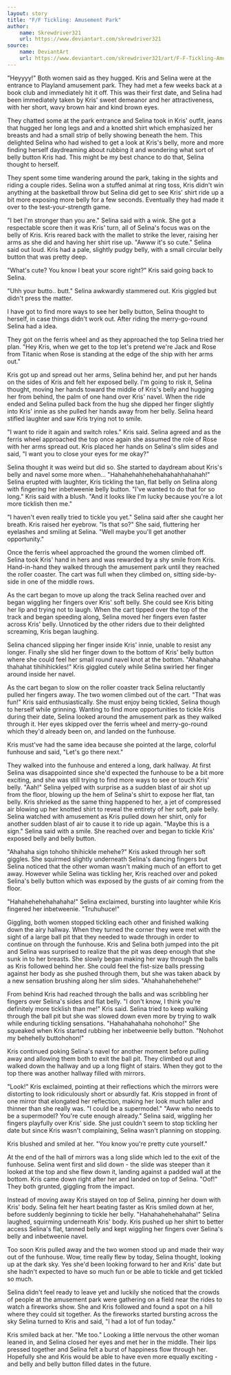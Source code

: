```yaml
---
layout: story
title: "F/F Tickling: Amusement Park"
author: 
    name: Skrewdriver321
    url: https://www.deviantart.com/skrewdriver321
source:
    name: DeviantArt
    url: https://www.deviantart.com/skrewdriver321/art/F-F-Tickling-Amusement-Park-834127572
---
```


"Heyyyy!" Both women said as they hugged. Kris and Selina were at the entrance to Playland amusement park. They had met a few weeks back at a book club and immediately hit it off. This was their first date, and Selina had been immediately taken by Kris' sweet demeanor and her attractiveness, with her short, wavy brown hair and kind brown eyes.

They chatted some at the park entrance and Selina took in Kris' outfit, jeans that hugged her long legs and and a knotted shirt which emphasized her breasts and had a small strip of belly showing beneath the hem. This delighted Selina who had wished to get a look at Kris's belly, more and more finding herself daydreaming about rubbing it and wondering what sort of belly button Kris had. This might be my best chance to do that, Selina thought to herself.

They spent some time wandering around the park, taking in the sights and riding a couple rides. Selina won a stuffed animal at ring toss, Kris didn't win anything at the basketball throw but Selina did get to see Kris' shirt ride up a bit more exposing more belly for a few seconds. Eventually they had made it over to the test-your-strength game.

"I bet I'm stronger than you are." Selina said with a wink. She got a respectable score then it was Kris' turn, all of Selina's focus was on the belly of Kris. Kris reared back with the mallet to strike the lever, raising her arms as she did and having her shirt rise up.
"Awww it's so cute." Selina said out loud. Kris had a pale, slightly pudgy belly, with a small circular belly button that was pretty deep.

"What's cute? You know I beat your score right?" Kris said going back to Selina.

"Uhh your butto.. butt." Selina awkwardly stammered out. Kris giggled but didn't press the matter.

I have got to find more ways to see her belly button, Selina thought to herself, in case things didn't work out. After riding the merry-go-round Selina had a idea.

They got on the ferris wheel and as they approached the top Selina tried her plan. "Hey Kris, when we get to the top let's pretend we're Jack and Rose from Titanic when Rose is standing at the edge of the ship with her arms out."

Kris got up and spread out her arms, Selina behind her, and put her hands on the sides of Kris and felt her exposed belly. I'm going to risk it, Selina thought, moving her hands toward the middle of Kris's belly and hugging her from behind, the palm of one hand over Kris' navel. When the ride ended and Selina pulled back from the hug she dipped her finger slightly into Kris' innie as she pulled her hands away from her belly. Selina heard stifled laughter and saw Kris trying not to smile.

"I want to ride it again and switch roles." Kris said.
Selina agreed and as the ferris wheel approached the top once again she assumed the role of Rose with her arms spread out. Kris placed her hands on Selina's slim sides and said, "I want you to close your eyes for me okay?"

Selina thought it was weird but did so. She started to daydream about Kris's belly and navel some more when... "Hahahehahhehehahahahhahahah!" Selina erupted with laughter, Kris tickling the tan, flat belly on Selina along with fingering her inbetweenie belly button.
"I've wanted to do that for so long." Kris said with a blush. "And it looks like I'm lucky because you're a lot more ticklish then me."

"I haven't even really tried to tickle you yet." Selina said after she caught her breath.
Kris raised her eyebrow. "Is that so?" She said, fluttering her eyelashes and smiling at Selina. "Well maybe you'll get another opportunity."

Once the ferris wheel approached the ground the women climbed off. Selina took Kris' hand in hers and was rewarded by a shy smile from Kris. Hand-in-hand they walked through the amusement park until they reached the roller coaster. The cart was full when they climbed on, sitting side-by-side in one of the middle rows.

As the cart began to move up along the track Selina reached over and began wiggling her fingers over Kris' soft belly. She could see Kris biting her lip and trying not to laugh. When the cart tipped over the top of the track and began speeding along, Selina moved her fingers even faster across Kris' belly. Unnoticed by the other riders due to their delighted screaming, Kris began laughing.

Selina chanced slipping her finger inside Kris' innie, unable to resist any longer. Finally she slid her finger down to the bottom of Kris' belly button where she could feel her small round navel knot at the bottom. "Ahahahaha thahahat tihihihickles!" Kris giggled cutely while Selina swirled her finger around inside her navel.

As the cart began to slow on the roller coaster track Selina reluctantly pulled her fingers away. The two women climbed out of the cart. "That was fun!" Kris said enthusiastically.
She must enjoy being tickled, Selina though to herself while grinning. Wanting to find more opportunities to tickle Kris during their date, Selina looked around the amusement park as they walked through it. Her eyes skipped over the ferris wheel and merry-go-round which they'd already been on, and landed on the funhouse.

Kris must've had the same idea because she pointed at the large, colorful funhouse and said, "Let's go there next."

They walked into the funhouse and entered a long, dark hallway. At first Selina was disappointed since she'd expected the funhouse to be a bit more exciting, and she was still trying to find more ways to see or touch Kris' belly. "Aah!" Selina yelped with surprise as a sudden blast of air shot up from the floor, blowing up the hem of Selina's shirt to expose her flat, tan belly.
Kris shrieked as the same thing happened to her, a jet of compressed air blowing up her knotted shirt to reveal the entirety of her soft, pale belly. Selina watched with amusement as Kris pulled down her shirt, only for another sudden blast of air to cause it to ride up again. "Maybe this is a sign." Selina said with a smile. She reached over and began to tickle Kris' exposed belly and belly button.

"Ahahaha sign tohoho tihihickle mehehe?" Kris asked through her soft giggles. She squirmed slightly underneath Selina's dancing fingers but Selina noticed that the other woman wasn't making much of an effort to get away. However while Selina was tickling her, Kris reached over and poked Selina's belly button which was exposed by the gusts of air coming from the floor.

"Hahahehehehahahaha!" Selina exclaimed, bursting into laughter while Kris fingered her inbetweenie. "Truhuhuce!"

Giggling, both women stopped tickling each other and finished walking down the airy hallway. When they turned the corner they were met with the sight of a large ball pit that they needed to wade through in order to continue on through the funhouse. Kris and Selina both jumped into the pit and Selina was surprised to realize that the pit was deep enough that she sunk in to her breasts.
She slowly began making her way through the balls as Kris followed behind her. She could feel the fist-size balls pressing against her body as she pushed through them, but she was taken aback by a new sensation brushing along her slim sides. "Ahahahahehehehe!"

From behind Kris had reached through the balls and was scribbling her fingers over Selina's sides and flat belly. "I don't know, I think you're definitely more ticklish than me!" Kris said.
Selina tried to keep walking through the ball pit but she was slowed down even more by trying to walk while enduring tickling sensations. "Hahahahahaha nohohoho!" She squeaked when Kris started rubbing her inbetweenie belly button. "Nohohot my behehelly buttohohon!"

Kris continued poking Selina's navel for another moment before pulling away and allowing them both to exit the ball pit. They climbed out and walked down the hallway and up a long flight of stairs. When they got to the top there was another hallway filled with mirrors.

"Look!" Kris exclaimed, pointing at their reflections which the mirrors were distorting to look ridiculously short or absurdly fat. Kris stopped in front of one mirror that elongated her reflection, making her look much taller and thinner than she really was. "I could be a supermodel."
"Aww who needs to be a supermodel? You're cute enough already." Selina said, wiggling her fingers playfully over Kris' side. She just couldn't seem to stop tickling her date but since Kris wasn't complaining, Selina wasn't planning on stopping.

Kris blushed and smiled at her. "You know you're pretty cute yourself."

At the end of the hall of mirrors was a long slide which led to the exit of the funhouse. Selina went first and slid down - the slide was steeper than it looked at the top and she flew down it, landing against a padded wall at the bottom. Kris came down right after her and landed on top of Selina. "Oof!" They both grunted, giggling from the impact.

Instead of moving away Kris stayed on top of Selina, pinning her down with Kris' body. Selina felt her heart beating faster as Kris smiled down at her, before suddenly beginning to tickle her belly. "Hahahahehehahaha!" Selina laughed, squirming underneath Kris' body. Kris pushed up her shirt to better access Selina's flat, tanned belly and kept wiggling her fingers over Selina's belly and inbetweenie navel.

Too soon Kris pulled away and the two women stood up and made their way out of the funhouse. Wow, time really flew by today, Selina thought, looking up at the dark sky. Yes she'd been looking forward to her and Kris' date but she hadn't expected to have so much fun or be able to tickle and get tickled so much.

Selina didn't feel ready to leave yet and luckily she noticed that the crowds of people at the amusement park were gathering on a field near the rides to watch a fireworks show. She and Kris followed and found a spot on a hill where they could sit together. As the fireworks started bursting across the sky Selina turned to Kris and said, "I had a lot of fun today."

Kris smiled back at her. "Me too." Looking a little nervous the other woman leaned in, and Selina closed her eyes and met her in the middle. Their lips pressed together and Selina felt a burst of happiness flow through her. Hopefully she and Kris would be able to have even more equally exciting -and belly and belly button filled dates in the future.
